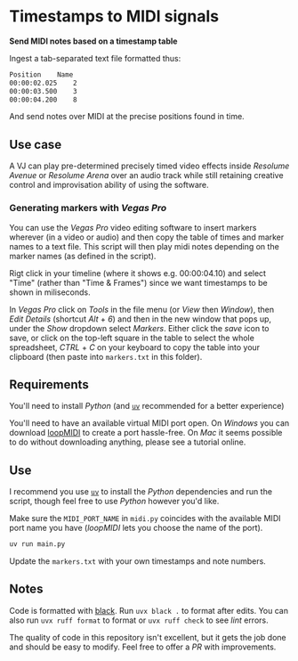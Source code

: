 # Timestamps to MIDI signals

**Send MIDI notes based on a timestamp table**

Ingest a tab-separated text file formatted thus:

```txt
Position	Name
00:00:02.025	2
00:00:03.500	3
00:00:04.200	8
```

And send notes over MIDI at the precise positions found in time.

## Use case

A VJ can play pre-determined precisely timed video effects inside _Resolume Avenue_ or _Resolume Arena_ over an audio track while still retaining creative control and improvisation ability of using the software.

### Generating markers with _Vegas Pro_

You can use the _Vegas Pro_ video editing software to insert markers wherever (in a video or audio) and then copy the table of times and marker names to a text file. This script will then play midi notes depending on the marker names (as defined in the script).

Rigt click in your timeline (where it shows e.g. 00:00:04.10) and select "Time" (rather than "Time & Frames") since we want timestamps to be shown in miliseconds.

In _Vegas Pro_ click on _Tools_ in the file menu (or _View_ then _Window_), then _Edit Details_ (shortcut _Alt_ + _6_) and then in the new window that pops up, under the _Show_ dropdown select _Markers_. Either click the _save_ icon to save, or click on the top-left square in the table to select the whole spreadsheet, _CTRL_ + _C_ on your keyboard to copy the table into your clipboard (then paste into `markers.txt` in this folder).

## Requirements

You'll need to install _Python_ (and [`uv`](https://github.com/astral-sh/uv) recommended for a better experience)

You'll need to have an available virtual MIDI port open. On _Windows_ you can download [loopMIDI](https://www.tobias-erichsen.de/software/loopmidi.html) to create a port hassle-free. On _Mac_ it seems possible to do without downloading anything, please see a tutorial online.

## Use

I recommend you use [`uv`](https://github.com/astral-sh/uv) to install the _Python_ dependencies and run the script, though feel free to use _Python_ however you'd like.

Make sure the `MIDI_PORT_NAME` in `midi.py` coincides with the available MIDI port name you have (_loopMIDI_ lets you choose the name of the port).

```sh
uv run main.py
```

Update the `markers.txt` with your own timestamps and note numbers.

## Notes

Code is formatted with [black](https://github.com/psf/black). Run `uvx black .` to format after edits. You can also run `uvx ruff format` to format or `uvx ruff check` to see _lint_ errors.

The quality of code in this repository isn't excellent, but it gets the job done and should be easy to modify. Feel free to offer a _PR_ with improvements.
